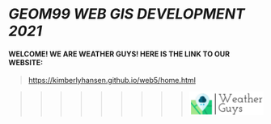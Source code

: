 # ***GEOM99 WEB GIS DEVELOPMENT 2021***

#### WELCOME! WE ARE WEATHER GUYS! HERE IS THE LINK TO OUR WEBSITE:


> <https://kimberlyhansen.github.io/web5/home.html>




>>>>>>>>>![alt text](https://github.com/KimberlyHansen/web5/blob/main/images/weatherguys.png)


